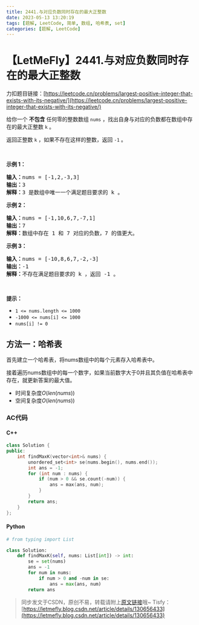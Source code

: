 ```yaml
---
title: 2441.与对应负数同时存在的最大正整数
date: 2023-05-13 13:20:19
tags: [题解, LeetCode, 简单, 数组, 哈希表, set]
categories: [题解, LeetCode]
---
```


# 【LetMeFly】2441.与对应负数同时存在的最大正整数

力扣题目链接：[https://leetcode.cn/problems/largest-positive-integer-that-exists-with-its-negative/](https://leetcode.cn/problems/largest-positive-integer-that-exists-with-its-negative/)

<p>给你一个 <strong>不包含</strong> 任何零的整数数组 <code>nums</code> ，找出自身与对应的负数都在数组中存在的最大正整数 <code>k</code> 。</p>

<p>返回正整数<em> </em><code>k</code> ，如果不存在这样的整数，返回 <code>-1</code> 。</p>

<p>&nbsp;</p>

<p><strong>示例 1：</strong></p>

<pre>
<strong>输入：</strong>nums = [-1,2,-3,3]
<strong>输出：</strong>3
<strong>解释：</strong>3 是数组中唯一一个满足题目要求的 k 。
</pre>

<p><strong>示例 2：</strong></p>

<pre>
<strong>输入：</strong>nums = [-1,10,6,7,-7,1]
<strong>输出：</strong>7
<strong>解释：</strong>数组中存在 1 和 7 对应的负数，7 的值更大。
</pre>

<p><strong>示例 3：</strong></p>

<pre>
<strong>输入：</strong>nums = [-10,8,6,7,-2,-3]
<strong>输出：</strong>-1
<strong>解释：</strong>不存在满足题目要求的 k ，返回 -1 。
</pre>

<p>&nbsp;</p>

<p><strong>提示：</strong></p>

<ul>
	<li><code>1 &lt;= nums.length &lt;= 1000</code></li>
	<li><code>-1000 &lt;= nums[i] &lt;= 1000</code></li>
	<li><code>nums[i] != 0</code></li>
</ul>


    
## 方法一：哈希表

首先建立一个哈希表，将nums数组中的每个元素存入哈希表中。

接着遍历nums数组中的每一个数字，如果当前数字大于0并且其负值在哈希表中存在，就更新答案的最大值。

+ 时间复杂度$O(len(nums))$
+ 空间复杂度$O(len(nums))$

### AC代码

#### C++

```cpp
class Solution {
public:
    int findMaxK(vector<int>& nums) {
        unordered_set<int> se(nums.begin(), nums.end());
        int ans = -1;
        for (int num : nums) {
            if (num > 0 && se.count(-num)) {
                ans = max(ans, num);
            }
        }
        return ans;
    }
};
```

#### Python

```python
# from typing import List

class Solution:
    def findMaxK(self, nums: List[int]) -> int:
        se = set(nums)
        ans = -1
        for num in nums:
            if num > 0 and -num in se:
                ans = max(ans, num)
        return ans
```

> 同步发文于CSDN，原创不易，转载请附上[原文链接](https://blog.letmefly.xyz/2023/05/13/LeetCode%202441.%E4%B8%8E%E5%AF%B9%E5%BA%94%E8%B4%9F%E6%95%B0%E5%90%8C%E6%97%B6%E5%AD%98%E5%9C%A8%E7%9A%84%E6%9C%80%E5%A4%A7%E6%AD%A3%E6%95%B4%E6%95%B0/)哦~
> Tisfy：[https://letmefly.blog.csdn.net/article/details/130656433](https://letmefly.blog.csdn.net/article/details/130656433)

